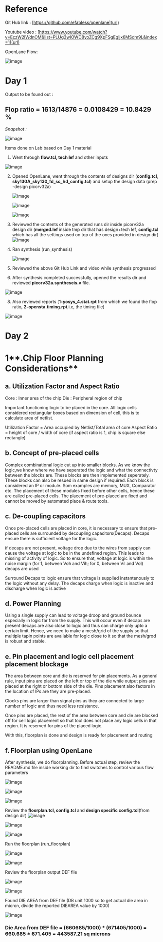 # **Reference**

Git Hub link : [https://github.com/efabless/openlane](url)

Youtube video : [https://www.youtube.com/watch?v=EczW2IWdnOM&list=PLUg3wIOWD8yoZCg9XpFSgEgljx6MSdm9L&index=1](url)

OpenLane Flow:

![image](https://github.com/user-attachments/assets/109da779-720b-4dec-8524-6f5c3d66a11b)



# **Day 1**

Output to be found out : 

## Flop ratio = 1613/14876 = 0.0108429 = 10.8429 %

_Snapshot :_

![image](https://github.com/user-attachments/assets/d7540334-892e-4265-85b0-06fa1138d81f)



Items done on Lab based on Day 1 material 

  1. Went through **flow.tcl, tech lef** and other inputs

  ![image](https://github.com/user-attachments/assets/0f67c776-cb24-4c9b-bde0-313988736b93)

  2. Opened OpenLane, went through the contents of designs dir (**config.tcl**, **sky130A_sky130_fd_sc_hd_config.tcl**) and setup the design data (prep -design picorv32a)
     
     ![image](https://github.com/user-attachments/assets/4f627763-67f2-435e-acb3-30556b1da4b8)

     ![image](https://github.com/user-attachments/assets/7e02b30b-fcbf-4d4f-93e4-2a44c7ffe02e)

     ![image](https://github.com/user-attachments/assets/6a92d38a-ffe3-4b63-a55d-efd18a432b69)


  3. Reviewed the contents of the generated runs dir inside picorv32a design dir (**merged.lef** inside tmp dir that has design+tech lef, **config.tcl** which has all the settings used on top of the ones provided in design dir)
     ![image](https://github.com/user-attachments/assets/360d4501-f2d4-400c-9198-9b9c1861a508)

  
  4. Ran synthesis (run_synthesis)
  
     ![image](https://github.com/user-attachments/assets/55dc677b-d51f-4a44-9768-a26b934199be)
  
     
  6. Reviewed the above Git Hub Link and video while synthesis progressed


     
  7. After synthesis completed successfully, opened the results dir and reviewed **picorv32a.syntheseis.v** file.

  ![image](https://github.com/user-attachments/assets/739394be-224c-4a9d-ad75-03276b1dd21f)

     
  8. Also reviewed reports (**1-yosys_4.stat.rpt** from which we found the flop ratio, **2-opensta.timing.rpt**,i.e, the timing file)

  ![image](https://github.com/user-attachments/assets/14b20f02-ea5b-4fc9-af5f-b2796af33c00)



    
# **Day 2**

# 1**.Chip Floor Planning Considerations**

## **a. Utilization Factor and Aspect Ratio**

Core : Inner area of the chip
Die : Peripheral region of chip

Important functioning logic to be placed in the core. All logic cells considered rectangular boxes based on dimension of cell, this is to calculate area of netlist.

Utilization Factor = Area occupied by Netlist/Total area of core
Aspect Ratio = height of core / width of core (if aspect ratio is 1, chip is square else rectangle)


## **b. Concept of pre-placed cells**


Complex combinational logic cut up into smaller blocks. As we know the logic,we know where we have seperated the logic and what the connectivty between the blocks are. These blocks are then implemented seperately. These blocks can also be resued in same design if required. Each block is considered an IP or module. Som examples are memory, MUX, Comparator etc. The placement of these modules fixed before other cells, hence these are called pre-placed cells. The placement of pre-placed are fixed and cannot be moved by automated place & route tools.


## **c. De-coupling capacitors**


Once pre-placed cells are placed in core, it is necessary to ensure that pre-placed cells are surrounded by decoupling capacitors(Decaps). Decaps ensure there is sufficient voltage for the logic.

if decaps are not present, voltage drop due to the wires from supply can cause the voltage at logic to be in the undefined region. This leads to missing of activity of logic. So to ensure that, voltage at logic is within the noise margin (for 1, between Voh and Vih; for 0, between Vil and Vol) decaps are used

Surround Decaps to logic ensure that voltage is supplied instantenously to the logic without any delay. The decaps charge when logic is inactive and discharge when logic is active


## **d. Power Planning**


Using a single supply can lead to voltage droop and ground bounce especially in logic far from the supply. This will occur even if decaps are present decaps are also close to logic and thus can charge only upto a certain limit. Hence, we need to make a mesh/grid of the supply so that multiple tapin points are available for logic close to it so that the mesh/grod is robust and stable.


## **e. Pin placement and logic cell placement placement blockage**

The area between core and die is reserved for pin placements. As a general rule, input pins are placed on the left or top of the die while output pins are placed at the right or bottom side of the die. Pins placement also factors in the location of IPs are they are pre-placed. 

Clocks pins are larger than signal pins as they are connected to large number of logic and thus need less resistance.

Once pins are placed, the rest of the area between core and die are blocked off for cell logic placement so that tool does not place any logic cells in that region. It is reserved for pins of the placed logic.

With this, floorplan is done and design is ready for placement and routing


## **f. Floorplan using OpenLane**

After synthesis, we do floorplanning. Before actual step, review the README.md file inside working dir to find switches to control various flow parameters

![image](https://github.com/user-attachments/assets/58432398-2a15-4645-85d2-2bb7c4f2a623)

![image](https://github.com/user-attachments/assets/8ca9e7c9-2b6a-41f0-b56f-399b8efb5706)

![image](https://github.com/user-attachments/assets/b983225b-f271-4f01-adf8-735a4aa305b6)


Review the **floorplan.tcl, config.tcl** and **design specific config.tcl**(from design dir) 
![image](https://github.com/user-attachments/assets/a2be438e-aa82-4579-9add-e8787292a510)

![image](https://github.com/user-attachments/assets/d2eb5b55-fb37-4d52-9dd5-3f61aab0ff52)

![image](https://github.com/user-attachments/assets/80a21e82-d8eb-46a7-86f2-f02f697ea72a)

Run the floorplan (run_floorplan)

![image](https://github.com/user-attachments/assets/cf254d90-6fd3-438d-bdb4-4aa676073821)

![image](https://github.com/user-attachments/assets/70e67974-d195-450c-a120-f200536da60f)

Review the floorplan output DEF file

![image](https://github.com/user-attachments/assets/14342487-378c-4ed9-b07e-8056a48a10f6)

![image](https://github.com/user-attachments/assets/ab3f51f3-3e41-4c42-8172-1484e5a0569d)

Found DIE AREA from DEF file (DB unit 1000 so to get actual die area in micron, divide the reported DIEAREA value by 1000)

![image](https://github.com/user-attachments/assets/14ee98cb-e654-44ca-9f2f-128bc01471c2)


### Die Area from DEF file = (660685/1000) * (671405/1000) = 660.685 * 671.405 = 443587.21 sq microns










